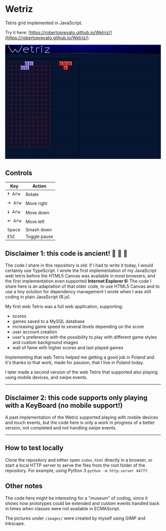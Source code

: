 # Wetriz
Tetris grid implemented in JavaScript.

Try it here: [https://robertoprevato.github.io/Wetriz/](https://robertoprevato.github.io/Wetriz/).

![Wetriz](./wetriz.gif)

## Controls

| Key              | Action       |
| ---------------- | ------------ |
| <kbd>🠅 Arw</kbd> | Rotate       |
| <kbd>🠆 Arw</kbd> | Move right   |
| <kbd>🠇 Arw</kbd> | Move down    |
| <kbd>🠄 Arw</kbd> | Move left    |
| <kbd>Space</kbd> | Smash down   |
| <kbd>ESC</kbd>   | Toggle pause |

## Disclaimer 1: this code is ancient! 🦖 🌴 🦕
The code I share in this repository is old: if I had to write it today, I would
certainly use TypeScript. I wrote the first implementation of my JavaScript web tetris
before the HTML5 Canvas was available in most browsers, and the first implementation even
supported **Internet Explorer 6**! The code I share here is an adaptation of that
older code, to use HTML5 Canvas and to use a tiny solution for dependency management
I wrote when I was still coding in plain JavaScript (R.js).

My first web Tetris was a full web application, supporting:
* scores
* games saved to a MySQL database
* increasing game speed to several levels depending on the score
* user account creation
* user's preference with the possibility to play with different game styles and custom background images
* wall of fame with higher scores and last played games

Implementing that web Tetris helped me getting a good job in Poland and it's
thanks to that work, made for passion, that I live in Poland today.

I later made a second version of the web Tetris that supported also playing
using mobile devices, and swipe events.

---

## Disclaimer 2: this code supports only playing with a KeyBoard (no mobile support!)

A past implementation of the Wetriz supported playing with mobile devices and
touch events, but the code here is only a work in progress of a better version,
not completed and not handling swipe events.

---

## How to test locally

Clone the repository and either open `index.html` directly in a
browser, or start a local HTTP server to serve the files from the root folder
of the repository. For example, using Python 3 `python -m http.server 44777`.

## Other notes

The code here might be interesting for a "museum" of coding, since it shows how
prototypes could be extended and custom events handled back in times when
classes were not available in ECMAScript.

The pictures under `/images/` were created by myself using GIMP and Inkscape.
